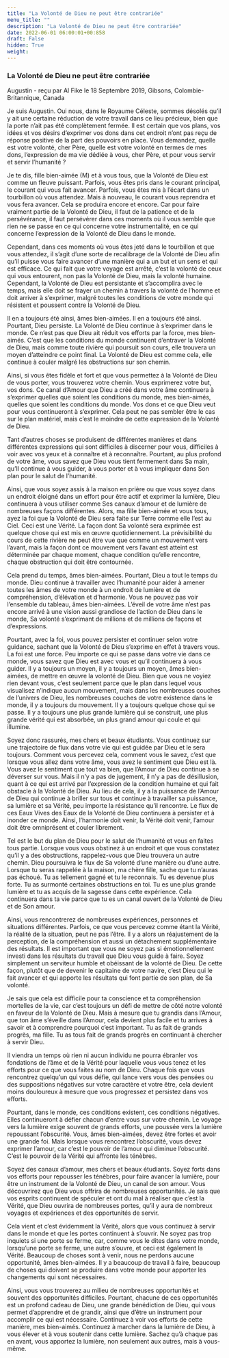 ```yaml
---
title: "La Volonté de Dieu ne peut être contrariée"
menu_title: ""
description: "La Volonté de Dieu ne peut être contrariée"
date: 2022-06-01 06:00:01+00:858
draft: False
hidden: True
weight:
---
```

### La Volonté de Dieu ne peut être contrariée

Augustin - reçu par Al Fike le 18 Septembre 2019, Gibsons, Colombie-Britannique, Canada

Je suis Augustin. Oui nous, dans le Royaume Céleste, sommes désolés qu’il y ait une certaine réduction de votre travail dans ce lieu précieux, bien que la porte n’ait pas été complètement fermée. Il est certain que vos plans, vos idées et vos désirs d’exprimer vos dons dans cet endroit n’ont pas reçu de réponse positive de la part des pouvoirs en place. Vous demandez, quelle est votre volonté, cher Père, quelle est votre volonté en termes de mes dons, l’expression de ma vie dédiée à vous, cher Père, et pour vous servir et servir l’humanité ?

Je te dis, fille bien-aimée (M) et à vous tous, que la Volonté de Dieu est comme un fleuve puissant. Parfois, vous êtes pris dans le courant principal, le courant qui vous fait avancer. Parfois, vous êtes mis à l’écart dans un tourbillon où vous attendez. Mais à nouveau, le courant vous reprendra et vous fera avancer. Cela se produira encore et encore. Car pour faire vraiment partie de la Volonté de Dieu, il faut de la patience et de la persévérance, il faut persévérer dans ces moments où il vous semble que rien ne se passe en ce qui concerne votre instrumentalité, en ce qui concerne l’expression de la Volonté de Dieu dans le monde.

Cependant, dans ces moments où vous êtes jeté dans le tourbillon et que vous attendez, il s’agit d’une sorte de recalibrage de la Volonté de Dieu afin qu’il puisse vous faire avancer d’une manière qui a un but et un sens et qui est efficace. Ce qui fait que votre voyage est arrêté, c’est la volonté de ceux qui vous entourent, non pas la Volonté de Dieu, mais la volonté humaine. Cependant, la Volonté de Dieu est persistante et s’accomplira avec le temps, mais elle doit se frayer un chemin à travers la volonté de l’homme et doit arriver à s’exprimer, malgré toutes les conditions de votre monde qui résistent et poussent contre la Volonté de Dieu.

Il en a toujours été ainsi, âmes bien-aimées. Il en a toujours été ainsi. Pourtant, Dieu persiste. La Volonté de Dieu continue à s’exprimer dans le monde. Ce n’est pas que Dieu ait réduit vos efforts par la force, mes bien-aimés. C’est que les conditions du monde continuent d’entraver la Volonté de Dieu, mais comme toute rivière qui poursuit son cours, elle trouvera un moyen d’atteindre ce point final. La Volonté de Dieu est comme cela, elle continue à couler malgré les obstructions sur son chemin.

Ainsi, si vous êtes fidèle et fort et que vous permettez à la Volonté de Dieu de vous porter, vous trouverez votre chemin. Vous exprimerez votre but, vos dons. Ce canal d’Amour que Dieu a créé dans votre âme continuera à s’exprimer quelles que soient les conditions du monde, mes bien-aimés, quelles que soient les conditions du monde. Vos dons et ce que Dieu veut pour vous continueront à s’exprimer. Cela peut ne pas sembler être le cas sur le plan matériel, mais c’est le moindre de cette expression de la Volonté de Dieu.

Tant d’autres choses se produisent de différentes manières et dans différentes expressions qui sont difficiles à discerner pour vous, difficiles à voir avec vos yeux et à connaître et à reconnaître. Pourtant, au plus profond de votre âme, vous savez que Dieu vous tient fermement dans Sa main, qu’Il continue à vous guider, à vous porter et à vous impliquer dans Son plan pour le salut de l’humanité.

Ainsi, que vous soyez assis à la maison en prière ou que vous soyez dans un endroit éloigné dans un effort pour être actif et exprimer la lumière, Dieu continuera à vous utiliser comme Ses canaux d’amour et de lumière de nombreuses façons différentes. Alors, ma fille bien-aimée et vous tous, ayez la foi que la Volonté de Dieu sera faite sur Terre comme elle l’est au Ciel. Ceci est une Vérité. La façon dont Sa volonté sera exprimée est quelque chose qui est mis en œuvre quotidiennement. La prévisibilité du cours de cette rivière ne peut être vue que comme un mouvement vers l’avant, mais la façon dont ce mouvement vers l’avant est atteint est déterminée par chaque moment, chaque condition qu’elle rencontre, chaque obstruction qui doit être contournée.

Cela prend du temps, âmes bien-aimées. Pourtant, Dieu a tout le temps du monde. Dieu continue à travailler avec l’humanité pour aider à amener toutes les âmes de votre monde à un endroit de lumière et de compréhension, d’élévation et d’harmonie. Vous ne pouvez pas voir l’ensemble du tableau, âmes bien-aimées. L’éveil de votre âme n’est pas encore arrivé à une vision aussi grandiose de l’action de Dieu dans le monde, Sa volonté s’exprimant de millions et de millions de façons et d’expressions.

Pourtant, avec la foi, vous pouvez persister et continuer selon votre guidance, sachant que la Volonté de Dieu s’exprime en effet à travers vous. La foi est une force. Peu importe ce qui se passe dans votre vie dans ce monde, vous savez que Dieu est avec vous et qu’il continuera à vous guider. Il y a toujours un moyen, il y a toujours un moyen, âmes bien-aimées, de mettre en œuvre la volonté de Dieu. Bien que vous ne voyiez rien devant vous, c’est seulement parce que le plan dans lequel vous visualisez n’indique aucun mouvement, mais dans les nombreuses couches de l’univers de Dieu, les nombreuses couches de votre existence dans le monde, il y a toujours du mouvement. Il y a toujours quelque chose qui se passe. Il y a toujours une plus grande lumière qui se construit, une plus grande vérité qui est absorbée, un plus grand amour qui coule et qui illumine.

Soyez donc rassurés, mes chers et beaux étudiants. Vous continuez sur une trajectoire de flux dans votre vie qui est guidée par Dieu et le sera toujours. Comment vous percevez cela, comment vous le savez, c’est que lorsque vous allez dans votre âme, vous avez le sentiment que Dieu est là. Vous avez le sentiment que tout va bien, que l’Amour de Dieu continue à se déverser sur vous. Mais il n’y a pas de jugement, il n’y a pas de désillusion, quant à ce qui est arrivé par l’expression de la condition humaine et qui fait obstacle à la Volonté de Dieu. Au lieu de cela, il y a la puissance de l’Amour de Dieu qui continue à briller sur tous et continue à travailler sa puissance, sa lumière et sa Vérité, peu importe la résistance qu’il rencontre. Le flux de ces Eaux Vives des Eaux de la Volonté de Dieu continuera à persister et à inonder ce monde. Ainsi, l’harmonie doit venir, la Vérité doit venir, l’amour doit être omniprésent et couler librement.

Tel est le but du plan de Dieu pour le salut de l’humanité et vous en faites tous partie. Lorsque vous vous obstinez à un endroit et que vous constatez qu’il y a des obstructions, rappelez-vous que Dieu trouvera un autre chemin. Dieu poursuivra le flux de Sa volonté d’une manière ou d’une autre. Lorsque tu seras rappelée à la maison, ma chère fille, sache que tu n’auras pas échoué. Tu as tellement gagné et tu le reconnais. Tu es devenue plus forte. Tu as surmonté certaines obstructions en toi. Tu es une plus grande lumière et tu as acquis de la sagesse dans cette expérience. Cela continuera dans ta vie parce que tu es un canal ouvert de la Volonté de Dieu et de Son amour.

Ainsi, vous rencontrerez de nombreuses expériences, personnes et situations différentes. Parfois, ce que vous percevez comme étant la Vérité, la réalité de la situation, peut ne pas l’être. Il y a alors un réajustement de la perception, de la compréhension et aussi un détachement supplémentaire des résultats. Il est important que vous ne soyez pas si émotionnellement investi dans les résultats du travail que Dieu vous guide à faire. Soyez simplement un serviteur humble et obéissant de la volonté de Dieu. De cette façon, plutôt que de devenir le capitaine de votre navire, c’est Dieu qui le fait avancer et qui apporte les résultats qui font partie de son plan, de Sa volonté.

Je sais que cela est difficile pour ta conscience et ta compréhension mortelles de la vie, car c’est toujours un défi de mettre de côté notre volonté en faveur de la Volonté de Dieu. Mais à mesure que tu grandis dans l’Amour, que ton âme s’éveille dans l’Amour, cela devient plus facile et tu arrives à savoir et à comprendre pourquoi c’est important. Tu as fait de grands progrès, ma fille. Tu as tous fait de grands progrès en continuant à chercher à servir Dieu.

Il viendra un temps où rien ni aucun individu ne pourra ébranler vos fondations de l’âme et de la Vérité pour laquelle vous vous tenez et les efforts pour ce que vous faites au nom de Dieu. Chaque fois que vous rencontrez quelqu’un qui vous défie, qui lance vers vous des pensées ou des suppositions négatives sur votre caractère et votre être, cela devient moins douloureux à mesure que vous progressez et persistez dans vos efforts.

Pourtant, dans le monde, ces conditions existent, ces conditions négatives. Elles continueront à défier chacun d’entre vous sur votre chemin. Le voyage vers la lumière exige souvent de grands efforts, une poussée vers la lumière repoussant l’obscurité. Vous, âmes bien-aimées, devez être fortes et avoir une grande foi. Mais lorsque vous rencontrez l’obscurité, vous devez exprimer l’amour, car c’est le pouvoir de l’amour qui diminue l’obscurité. C’est le pouvoir de la Vérité qui affronte les ténèbres.

Soyez des canaux d’amour, mes chers et beaux étudiants. Soyez forts dans vos efforts pour repousser les ténèbres, pour faire avancer la lumière, pour être un instrument de la Volonté de Dieu, un canal de son amour. Vous découvrirez que Dieu vous offrira de nombreuses opportunités. Je sais que vos esprits continuent de spéculer et ont du mal à réaliser que c’est la Vérité, que Dieu ouvrira de nombreuses portes, qu’il y aura de nombreux voyages et expériences et des opportunités de servir.

Cela vient et c’est évidemment la Vérité, alors que vous continuez à servir dans le monde et que les portes continuent à s’ouvrir. Ne soyez pas trop inquiets si une porte se ferme, car, comme vous le dites dans votre monde, lorsqu’une porte se ferme, une autre s’ouvre, et ceci est également la Vérité. Beaucoup de choses sont à venir, nous ne perdons aucune opportunité, âmes bien-aimées. Il y a beaucoup de travail à faire, beaucoup de choses qui doivent se produire dans votre monde pour apporter les changements qui sont nécessaires.

Ainsi, vous vous trouverez au milieu de nombreuses opportunités et souvent des opportunités difficiles. Pourtant, chacune de ces opportunités est un profond cadeau de Dieu, une grande bénédiction de Dieu, qui vous permet d’apprendre et de grandir, ainsi que d’être un instrument pour accomplir ce qui est nécessaire. Continuez à voir vos efforts de cette manière, mes bien-aimés. Continuez à marcher dans la lumière de Dieu, à vous élever et à vous soutenir dans cette lumière. Sachez qu’à chaque pas en avant, vous apportez la lumière, non seulement aux autres, mais à vous-même.



